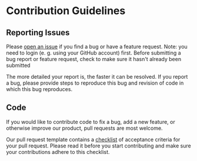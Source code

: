 # Contribution Guidelines

## Reporting Issues

Please [open an issue](https://github.com/ad3n/otter/issues) if you find a bug or have a feature request.
Note: you need to login (e. g. using your GitHub account) first.
Before submitting a bug report or feature request, check to make sure it hasn't
already been submitted

The more detailed your report is, the faster it can be resolved.
If you report a bug, please provide steps to reproduce this bug and revision of
code in which this bug reproduces.


## Code

If you would like to contribute code to fix a bug, add a new feature, or
otherwise improve our product, pull requests are most welcome.

Our pull request template contains a [checklist](https://github.com/ad3n/otter/blob/main/.github/pull_request_template.md) of acceptance
criteria for your pull request.
Please read it before you start contributing and make sure your contributions
adhere to this checklist.
